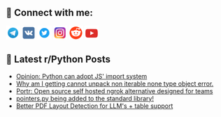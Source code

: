## 🔎 Connect with me:
[<img src="https://github.com/bullbesh/bullbesh/blob/main/images/Telegram.png" width="32" height="32" />](https://t.me/bullbesh)
[<img src="https://github.com/bullbesh/bullbesh/blob/main/images/VK.png" width="32" height="32" />](https://vk.com/bullbesh)
[<img src="https://github.com/bullbesh/bullbesh/blob/main/images/Twitter.png" width="32" height="32" />](https://twitter.com/bullbesh1)
[<img src="https://github.com/bullbesh/bullbesh/blob/main/images/Instagram.png" width="32" height="32" />](https://www.instagram.com/bullbesh)
[<img src="https://github.com/bullbesh/bullbesh/blob/main/images/Reddit.png" width="32" height="32" />](https://www.reddit.com/user/bullbesh)
[<img src="https://github.com/bullbesh/bullbesh/blob/main/images/YouTube.png" width="32" height="32" />](https://www.youtube.com/channel/UCtfjRs6uzgq5mfm8S06WTcg)

## 📕 Latest r/Python Posts
<!-- BLOG-POST-LIST:START -->
- [Opinion: Python can adopt JS&#39; import system](https://www.reddit.com/r/Python/comments/1btchd1/opinion_python_can_adopt_js_import_system/)
- [Why am I getting cannot unpack non iterable none type object error.](https://www.reddit.com/r/Python/comments/1btb7be/why_am_i_getting_cannot_unpack_non_iterable_none/)
- [Portr: Open source self hosted ngrok alternative designed for teams](https://www.reddit.com/r/Python/comments/1bt9hyd/portr_open_source_self_hosted_ngrok_alternative/)
- [pointers.py being added to the standard library!](https://www.reddit.com/r/Python/comments/1bt7rnw/pointerspy_being_added_to_the_standard_library/)
- [Better PDF Layout Detection for LLM&#39;s + table support](https://www.reddit.com/r/Python/comments/1bt7ik3/better_pdf_layout_detection_for_llms_table_support/)
<!-- BLOG-POST-LIST:END -->
